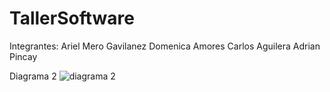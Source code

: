 # TallerSoftware
Integrantes:
Ariel Mero Gavilanez
Domenica Amores
Carlos Aguilera
Adrian Pincay




Diagrama 2
![diagrama 2](https://github.com/user-attachments/assets/c4b9ee52-9e36-400f-bbba-d8a1e6c44ceb)
